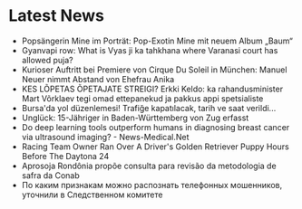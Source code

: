 # Latest News
-  Popsängerin Mine im Porträt: Pop-Exotin Mine mit neuem Album „Baum“
-  Gyanvapi row: What is Vyas ji ka tahkhana where Varanasi court has allowed puja?
-  Kurioser Auftritt bei Premiere von Cirque Du Soleil in München: Manuel Neuer nimmt Abstand von Ehefrau Anika
-  KES LÕPETAS ÕPETAJATE STREIGI? Erkki Keldo: ka rahandusminister Mart Võrklaev tegi omad ettepanekud ja pakkus appi spetsialiste
-  Bursa'da yol düzenlemesi! Trafiğe kapatılacak, tarih ve saat verildi...
-  Unglück: 15-Jähriger in Baden-Württemberg von Zug erfasst
-  Do deep learning tools outperform humans in diagnosing breast cancer via ultrasound imaging? - News-Medical.Net
-  Racing Team Owner Ran Over A Driver's Golden Retriever Puppy Hours Before The Daytona 24
-  Aprosoja Rondônia propõe consulta para revisão da metodologia de safra da Conab
-  По каким признакам можно распознать телефонных мошенников, уточнили в Следственном комитете
